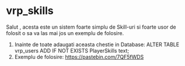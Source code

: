 # vrp_skills


Salut , acesta este un sistem foarte simplu de Skill-uri si foarte usor de folosit o sa va las mai jos un exemplu de folosire.

1. Inainte de toate adaugati aceasta chestie in Database: ALTER TABLE vrp_users ADD IF NOT EXISTS PlayerSkills text;
2. Exemplu de folosire: https://pastebin.com/7QF5fWDS
